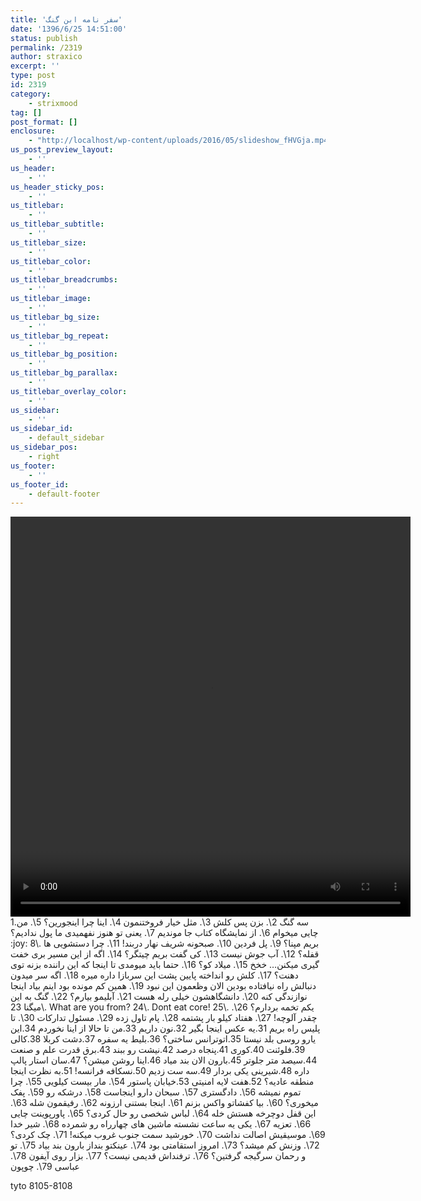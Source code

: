 ```yaml
---
title: 'سفر نامه ابن گنگ'
date: '1396/6/25 14:51:00'
status: publish
permalink: /2319
author: straxico
excerpt: ''
type: post
id: 2319
category:
    - strixmood
tag: []
post_format: []
enclosure:
    - "http://localhost/wp-content/uploads/2016/05/slideshow_fHVGja.mp4\r\n18962397\r\nvideo/mp4\r\n"
us_post_preview_layout:
    - ''
us_header:
    - ''
us_header_sticky_pos:
    - ''
us_titlebar:
    - ''
us_titlebar_subtitle:
    - ''
us_titlebar_size:
    - ''
us_titlebar_color:
    - ''
us_titlebar_breadcrumbs:
    - ''
us_titlebar_image:
    - ''
us_titlebar_bg_size:
    - ''
us_titlebar_bg_repeat:
    - ''
us_titlebar_bg_position:
    - ''
us_titlebar_bg_parallax:
    - ''
us_titlebar_overlay_color:
    - ''
us_sidebar:
    - ''
us_sidebar_id:
    - default_sidebar
us_sidebar_pos:
    - right
us_footer:
    - ''
us_footer_id:
    - default-footer
---
```

<div class="wp-video" style="width: 640px;"><video class="wp-video-shortcode" controls="controls" height="640" id="video-3164-2" preload="metadata" width="640"><source src="http://localhost/wp-content/uploads/2016/05/slideshow_fHVGja.mp4?_=2" type="video/mp4"></source>[http://localhost/wp-content/uploads/2016/05/slideshow\_fHVGja.mp4](http://localhost/wp-content/uploads/2016/05/slideshow_fHVGja.mp4)</video></div>1.سه گنگ  
2\. بزن پس کلش  
3\. مثل خیار فروختنمون  
4\. اینا چرا اینجورین؟  
5\. من چایی میخوام  
6\. از نمایشگاه کتاب جا موندیم  
7\. یعنی تو هنوز نفهمیدی ما پول ندادیم؟ <span class="emoji emoji-spritesheet-0" title="joy">:joy:</span>  
8\. بریم مپنا؟  
9\. پل فردین  
10\. صبحونه شریف نهار دربند!  
11\. چرا دستشویی ها قفله؟  
12\. آب جوش نیست  
13\. کی گفت بریم چیتگر؟  
14\. اگه از این مسیر بری خفت گیری میکنن… خخخ  
15\. میلاد کو؟  
16\. حتما باید میومدی تا اینجا که این راننده بزنه توی دهنت؟  
17\. کلش رو انداخته پایین پشت این سربازا داره میره  
18\. اگه سر میدون دنبالش راه نیافتاده بودین الان وظعمون این نبود  
19\. همین کم مونده بود اینم بیاد اینجا نوازندگی کنه  
20\. دانشگاهشون خیلی رله هست  
21\. آبلیمو بیارم؟  
22\. گنگ به این میگنا  
23\. What are you from?  
24\. Dont eat core!  
25\. یکم تخمه بردارم؟  
26\. چقدر آلوچه!  
27\. هفتاد کیلو بار پشتمه  
28\. پام تاول زده  
29\. مسئول تدارکات  
30\. تا پلیس راه بریم  
31.یه عکس اینجا بگیر  
32.نون داریم  
33.من تا حالا از اینا نخوردم  
34.این یارو روسی بلد نیستا  
35.اتوترانس ساختی؟  
36.بلیط یه سفره  
37.دشت کربلا  
38.کالی  
39.فلوئنت  
40.کوری  
41.پنجاه درصد  
42.نیشت رو ببند  
43.برق قدرت علم و صنعت  
44.سیصد متر جلوتر  
45.بارون الان بند میاد  
46.اینا روشن میشن؟  
47.سان استار پالپ داره  
48.شیرینی یکی بردار  
49.سه ست زدیم  
50.نسکافه فرانسه!  
51.به نظرت اینجا منطقه عادیه؟  
52.هفت لایه امنیتی  
53.خیابان پاستور  
54\. مار بیست کیلویی  
55\. چرا تموم نمیشه  
56\. دادگستری  
57\. سبحان دارو اینجاست  
58\. درشکه رو  
59\. پفک میخوری؟  
60\. بیا کفشاتو واکس بزنم  
61\. اینجا بستنی ارزونه  
62\. رفیقمون شله  
63\. این قفل دوچرخه هستش خله  
64\. لباس شخصی رو حال کردی؟  
65\. پاورپوینت چایی  
66\. تعزیه  
67\. یکی یه ساعت نشسته ماشین های چهارراه رو شمرده  
68\. شیر خدا  
69\. موسیقیش اصالت نداشت  
70\. خورشید سمت جنوب غروب میکنه!  
71\. چک کردی؟  
72\. وزنش کم میشد؟  
73\. امروز استقامتی بود  
74\. عینکتو بنداز بارون بند بیاد  
75\. تو و رحمان سرگیجه گرفتین؟  
76\. ترفنداش قدیمی نیست؟  
77\. بزار روی آیفون  
78\. عباسی  
79\. چوپون

tyto 8105-8108